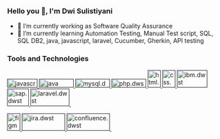 ### Hello you 👋, I'm Dwi Sulistiyani

<!--
**sulistiyanidwi/sulistiyanidwi** is a ✨ _special_ ✨ repository because its `README.md` (this file) appears on your GitHub profile.
-->

- 🔭 I’m currently working as Software Quality Assurance 
- 🌱 I’m currently learning Automation Testing, Manual Test script, SQL, SQL DB2, java, javascript, laravel, Cucumber, 
      Gherkin, API testing
      
### Tools and Technologies

<p align="left"> <a href="" target="_blank" rel="dwst"> <img src="https://www.vectorlogo.zone/logos/javascript/javascript-horizontal.svg" alt="javascript" width="70" height="20"/> </a> <a href="https://git-scm.com/" target="_blank" rel="dwst"> <img 

<p align="left"> <a href="" target="_blank" rel="dwst"> <img src="https://www.vectorlogo.zone/logos/java/java-horizontal.svg" alt="java" width="80" height="20"/> </a> <a href="https://git-scm.com/" target="_blank" rel="dwst"> <img 

<p align="left"> <a href="" target="_blank" rel="dwst"> <img src="https://www.vectorlogo.zone/logos/mysql/mysql-horizontal.svg" alt="mysql.dwst" width="80" height="20"/> </a> <a href="https://git-scm.com/" target="_blank" rel="dwst"> <img 

<p align="left"> <a href="" target="_blank" rel="dwst"> <img src="https://www.vectorlogo.zone/logos/php/php-horizontal.svg" alt="php.dwst" width="80" height="20"/> </a> <a href="https://git-scm.com/" target="_blank" rel="dwst"> <img 

<p align="left"> <a href="" target="_blank" rel="dwst"> <img src="https://www.vectorlogo.zone/logos/w3_html5/w3_html5-icon.svg" alt="html.dwst" width="30" height="40"/> </a> <a href="https://git-scm.com/" target="_blank" rel="dwst"> <img 

<p align="left"> <a href="" target="_blank" rel="dwst"> <img src="https://www.vectorlogo.zone/logos/w3_css/w3_css-icon.svg" alt="css.dwst" width="30" height="40"/> </a> <a href="https://git-scm.com/" target="_blank" rel="dwst"> <img 

<p align="left"> <a href="" target="_blank" rel="dwst"> <img src="https://www.vectorlogo.zone/logos/ibm/ibm-icon.svg" alt="ibm.dwst" width="70" height="40"/> </a> <a href="https://git-scm.com/" target="_blank" rel="dwst"> <img 

<p align="left"> <a href="" target="_blank" rel="dwst"> <img src="https://www.vectorlogo.zone/logos/sap/sap-icon.svg" alt="sap.dwst" width="50" height="40"/> </a> <a href="https://git-scm.com/" target="_blank" rel="dwst"> <img 


<p align="left"> <a href="" target="_blank" rel="dwst"> <img src="https://www.vectorlogo.zone/logos/laravel/laravel-ar21.svg" alt="laravel.dwst" width="90" height="40"/> </a> <a href="https://git-scm.com/" target="_blank" rel="dwst"> <img 

<img>

<p align="left"> <a href="" target="_blank" rel="dwst"> <img src="https://www.vectorlogo.zone/logos/figma/figma-icon.svg" alt="figma" width="30" height="40"/> </a> <a href="https://git-scm.com/" target="_blank" rel="dwst"> <img 

<p align="left"> <a href="" target="_blank" rel="dwst"> <img src="https://www.vectorlogo.zone/logos/atlassian_jira/atlassian_jira-ar21.svg" alt="jira.dwst" width="100" height="40"/> </a> <a href="https://git-scm.com/" target="_blank" rel="dwst"> <img 

<p align="left"> <a href="" target="_blank" rel="dwst"> <img src="https://upload.wikimedia.org/wikipedia/commons/8/88/Atlassian_Confluence_2017_logo.svg" alt="confluence.dwst" width="100" height="40"/> </a> <a href="https://git-scm.com/" target="_blank" rel="dwst"> <img 

